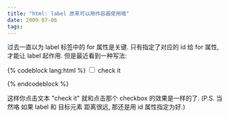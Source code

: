 ```yaml
---
title: "html: label 原来可以用作容器使用哦"
date: 2009-07-06
tags:
---
```


过去一直以为 label 标签中的 for 属性是关键. 只有指定了对应的 id 给 for 属性, 才能让 label 起作用. 但是最近看到一种写法:

{% codeblock lang:html %}
<label>
  <input type="checkbox" />
  check it
</label>
<!-- 其实只要把你那个对应的元素包含在 label 中就可以了 -->
{% endcodeblock %}

这样你点击文本 "check it" 就和点击那个 checkbox 的效果是一样的了.
(P.S. 当然咯 如果 label 和 目标元素 距离很远, 那还是用 id 属性指定为好.)
